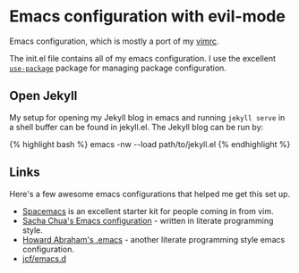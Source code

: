 
# Emacs configuration with evil-mode

Emacs configuration, which is mostly a port of my [vimrc](https://github.com/nithinbekal/dotfiles/blob/master/vimrc).

The init.el file contains all of my emacs configuration.
I use the excellent
[`use-package`](https://github.com/jwiegley/use-package)
package for managing package configuration.

## Open Jekyll

My setup for opening my Jekyll blog in emacs
and running `jekyll serve` in a shell buffer
can be found in jekyll.el.
The Jekyll blog can be run by:

{% highlight bash %}
emacs -nw --load path/to/jekyll.el
{% endhighlight %}

## Links

Here's a few awesome emacs configurations that helped me get this set up.

- [Spacemacs](https://github.com/syl20bnr/spacemacs) is an excellent starter kit for people coming in from vim.
- [Sacha Chua's Emacs configuration](http://pages.sachachua.com/.emacs.d/Sacha.html) - written in literate programming style.
- [Howard Abraham's .emacs](https://github.com/howardabrams/dot-files/blob/master/emacs.org) - another literate programming style emacs configuration.
- [jcf/emacs.d](https://github.com/jcf/emacs.d)

